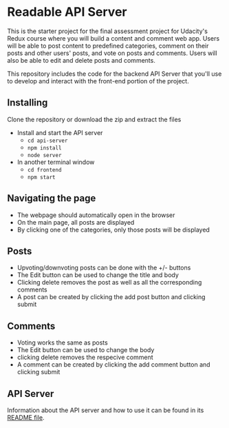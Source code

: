 # Readable API Server

This is the starter project for the final assessment project for Udacity's Redux course where you will build a content and comment web app. Users will be able to post content to predefined categories, comment on their posts and other users' posts, and vote on posts and comments. Users will also be able to edit and delete posts and comments.

This repository includes the code for the backend API Server that you'll use to develop and interact with the front-end portion of the project.

## Installing

Clone the repository or download the zip and extract the files

* Install and start the API server
    - `cd api-server`
    - `npm install`
    - `node server`
* In another terminal window
    - `cd frontend`
    - `npm start`

## Navigating the page
* The webpage should automatically open in the browser
* On the main page, all posts are displayed
* By clicking one of the categories, only those posts will be displayed

## Posts
* Upvoting/downvoting posts can be done with the +/- buttons
* The Edit button can be used to change the title and body
* Clicking delete removes the post as well as all the corresponding comments
* A post can be created by clicking the add post button and clicking submit

## Comments
* Voting works the same as posts
* The Edit button can be used to change the body
* clicking delete removes the respecive comment
* A comment can be created by clicking the add comment button and clicking submit


## API Server

Information about the API server and how to use it can be found in its [README file](api-server/README.md).
